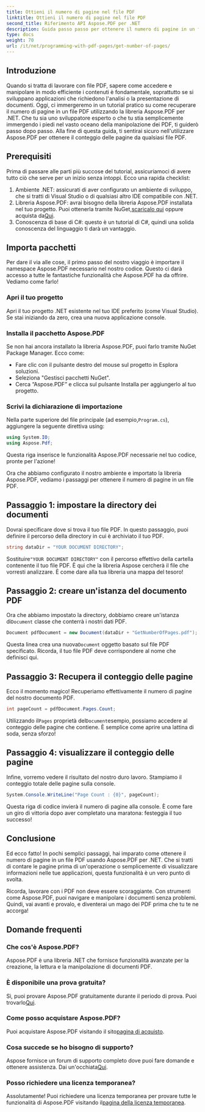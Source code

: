 ```yaml
---
title: Ottieni il numero di pagine nel file PDF
linktitle: Ottieni il numero di pagine nel file PDF
second_title: Riferimento API Aspose.PDF per .NET
description: Guida passo passo per ottenere il numero di pagine in un file PDF usando Aspose.PDF per .NET. Semplice da implementare, ideale per i tuoi progetti.
type: docs
weight: 70
url: /it/net/programming-with-pdf-pages/get-number-of-pages/
---
```

## Introduzione

Quando si tratta di lavorare con file PDF, sapere come accedere e manipolare in modo efficiente i contenuti è fondamentale, soprattutto se si sviluppano applicazioni che richiedono l'analisi o la presentazione di documenti. Oggi, ci immergeremo in un tutorial pratico su come recuperare il numero di pagine in un file PDF utilizzando la libreria Aspose.PDF per .NET. Che tu sia uno sviluppatore esperto o che tu stia semplicemente immergendo i piedi nel vasto oceano della manipolazione dei PDF, ti guiderò passo dopo passo. Alla fine di questa guida, ti sentirai sicuro nell'utilizzare Aspose.PDF per ottenere il conteggio delle pagine da qualsiasi file PDF.

## Prerequisiti

Prima di passare alle parti più succose del tutorial, assicuriamoci di avere tutto ciò che serve per un inizio senza intoppi. Ecco una rapida checklist:

1. Ambiente .NET: assicurati di aver configurato un ambiente di sviluppo, che si tratti di Visual Studio o di qualsiasi altro IDE compatibile con .NET.
2.  Libreria Aspose.PDF: avrai bisogno della libreria Aspose.PDF installata nel tuo progetto. Puoi ottenerla tramite NuGet,[scaricalo qui](https://releases.aspose.com/pdf/net/) oppure acquista da[Qui](https://purchase.aspose.com/buy).
3. Conoscenza di base di C#: questo è un tutorial di C#, quindi una solida conoscenza del linguaggio ti darà un vantaggio.

## Importa pacchetti

Per dare il via alle cose, il primo passo del nostro viaggio è importare il namespace Aspose.PDF necessario nel nostro codice. Questo ci darà accesso a tutte le fantastiche funzionalità che Aspose.PDF ha da offrire. Vediamo come farlo!

### Apri il tuo progetto

Apri il tuo progetto .NET esistente nel tuo IDE preferito (come Visual Studio). Se stai iniziando da zero, crea una nuova applicazione console. 

### Installa il pacchetto Aspose.PDF

Se non hai ancora installato la libreria Aspose.PDF, puoi farlo tramite NuGet Package Manager. Ecco come:

- Fare clic con il pulsante destro del mouse sul progetto in Esplora soluzioni.
- Seleziona "Gestisci pacchetti NuGet".
- Cerca “Aspose.PDF” e clicca sul pulsante Installa per aggiungerlo al tuo progetto.

### Scrivi la dichiarazione di importazione

 Nella parte superiore del file principale (ad esempio,`Program.cs`), aggiungere la seguente direttiva using:

```csharp
using System.IO;
using Aspose.Pdf;
```

Questa riga inserisce le funzionalità Aspose.PDF necessarie nel tuo codice, pronte per l'azione!

Ora che abbiamo configurato il nostro ambiente e importato la libreria Aspose.PDF, vediamo i passaggi per ottenere il numero di pagine in un file PDF.

## Passaggio 1: impostare la directory dei documenti

Dovrai specificare dove si trova il tuo file PDF. In questo passaggio, puoi definire il percorso della directory in cui è archiviato il tuo PDF.

```csharp
string dataDir = "YOUR DOCUMENT DIRECTORY";
```
 Sostituire`"YOUR DOCUMENT DIRECTORY"` con il percorso effettivo della cartella contenente il tuo file PDF. È qui che la libreria Aspose cercherà il file che vorresti analizzare. È come dare alla tua libreria una mappa del tesoro!

## Passaggio 2: creare un'istanza del documento PDF

 Ora che abbiamo impostato la directory, dobbiamo creare un'istanza di`Document` classe che conterrà i nostri dati PDF.

```csharp
Document pdfDocument = new Document(dataDir + "GetNumberOfPages.pdf");
```
 Questa linea crea una nuova`Document` oggetto basato sul file PDF specificato. Ricorda, il tuo file PDF deve corrispondere al nome che definisci qui.

## Passaggio 3: Recupera il conteggio delle pagine

Ecco il momento magico! Recuperiamo effettivamente il numero di pagine del nostro documento PDF.

```csharp
int pageCount = pdfDocument.Pages.Count;
```
 Utilizzando il`Pages` proprietà del`Document`esempio, possiamo accedere al conteggio delle pagine che contiene. È semplice come aprire una lattina di soda, senza sforzo!

## Passaggio 4: visualizzare il conteggio delle pagine

Infine, vorremo vedere il risultato del nostro duro lavoro. Stampiamo il conteggio totale delle pagine sulla console.

```csharp
System.Console.WriteLine("Page Count : {0}", pageCount);
```
Questa riga di codice invierà il numero di pagine alla console. È come fare un giro di vittoria dopo aver completato una maratona: festeggia il tuo successo!

## Conclusione

Ed ecco fatto! In pochi semplici passaggi, hai imparato come ottenere il numero di pagine in un file PDF usando Aspose.PDF per .NET. Che si tratti di contare le pagine prima di un'operazione o semplicemente di visualizzare informazioni nelle tue applicazioni, questa funzionalità è un vero punto di svolta. 

Ricorda, lavorare con i PDF non deve essere scoraggiante. Con strumenti come Aspose.PDF, puoi navigare e manipolare i documenti senza problemi. Quindi, vai avanti e provalo, e diventerai un mago dei PDF prima che tu te ne accorga!

## Domande frequenti

### Che cos'è Aspose.PDF?
Aspose.PDF è una libreria .NET che fornisce funzionalità avanzate per la creazione, la lettura e la manipolazione di documenti PDF.

### È disponibile una prova gratuita?
 Sì, puoi provare Aspose.PDF gratuitamente durante il periodo di prova. Puoi trovarlo[Qui](https://releases.aspose.com/).

### Come posso acquistare Aspose.PDF?
 Puoi acquistare Aspose.PDF visitando il sito[pagina di acquisto](https://purchase.aspose.com/buy).

### Cosa succede se ho bisogno di supporto?
 Aspose fornisce un forum di supporto completo dove puoi fare domande e ottenere assistenza. Dai un'occhiata[Qui](https://forum.aspose.com/c/pdf/10).

### Posso richiedere una licenza temporanea?
 Assolutamente! Puoi richiedere una licenza temporanea per provare tutte le funzionalità di Aspose.PDF visitando il[pagina della licenza temporanea](https://purchase.aspose.com/temporary-license/).